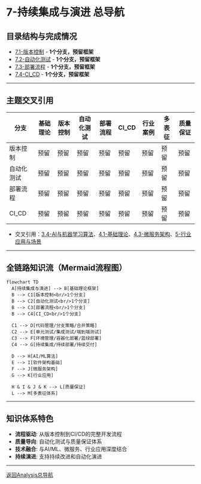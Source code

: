 # 7-持续集成与演进 总导航

## 目录结构与完成情况

- [7.1-版本控制](7.1-版本控制/README.md) - **1个分支，预留框架**
- [7.2-自动化测试](7.2-自动化测试/README.md) - **1个分支，预留框架**
- [7.3-部署流程](7.3-部署流程/README.md) - **1个分支，预留框架**
- [7.4-CI_CD](7.4-CI_CD/README.md) - **1个分支，预留框架**

---

## 主题交叉引用

| 分支      | 基础理论 | 版本控制 | 自动化测试 | 部署流程 | CI_CD | 行业案例 | 多表征 | 质量保证 |
|-----------|----------|----------|------------|----------|-------|----------|--------|----------|
| 版本控制  | 预留     | 预留     | 预留       | 预留     | 预留  | 预留     | 预留   | 预留     |
| 自动化测试| 预留     | 预留     | 预留       | 预留     | 预留  | 预留     | 预留   | 预留     |
| 部署流程  | 预留     | 预留     | 预留       | 预留     | 预留  | 预留     | 预留   | 预留     |
| CI_CD     | 预留     | 预留     | 预留       | 预留     | 预留  | 预留     | 预留   | 预留     |

- 交叉引用：[3.4-AI与机器学习算法](../3-数据模型与算法/3.4-AI与机器学习算法/README.md)、[4.1-基础理论](../4-软件架构与工程/4.1-基础理论/README.md)、[4.3-微服务架构](../4-软件架构与工程/4.3-微服务架构/README.md)、[5-行业应用与场景](../5-行业应用与场景/README.md)

---

## 全链路知识流（Mermaid流程图）

```mermaid
flowchart TD
  A[持续集成与演进] --> B[基础理论框架]
  B --> C1[版本控制<br/>1个分支]
  B --> C2[自动化测试<br/>1个分支]
  B --> C3[部署流程<br/>1个分支]
  B --> C4[CI_CD<br/>1个分支]
  
  C1 --> D[代码管理/分支策略/合并策略]
  C2 --> E[单元测试/集成测试/端到端测试]
  C3 --> F[环境管理/容器化部署/蓝绿部署]
  C4 --> G[持续集成/持续部署/持续交付]
  
  D --> H[AI/ML算法]
  E --> I[软件架构基础]
  F --> J[微服务架构]
  G --> K[行业应用]
  
  H & I & J & K --> L[质量保证]
  L --> M[多表征体系]
```

---

## 知识体系特色

- **流程驱动**: 从版本控制到CI/CD的完整开发流程
- **质量导向**: 自动化测试与质量保证体系
- **技术融合**: 与AI/ML、微服务、行业应用深度结合
- **持续演进**: 支持持续改进和自动化演进

---

[返回Analysis总导航](../README.md)
